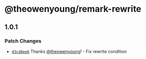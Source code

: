 # @theowenyoung/remark-rewrite

## 1.0.1

### Patch Changes

- [`d3cd8ee6`](https://github.com/theowenyoung/gatsby-theme-primer-wiki/commit/d3cd8ee6c666e19c70490113cfa6c48f35d5dc2a) Thanks [@theowenyoung](https://github.com/theowenyoung)! - Fix rewrite condition
